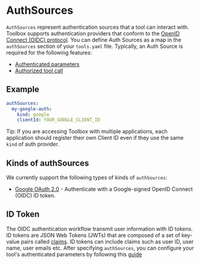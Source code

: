 # AuthSources

`AuthSources` represent authentication sources that a tool can interact with.
Toolbox supports authentication providers that conform to the [OpenID Connect
(OIDC) protocol](https://openid.net/developers/how-connect-works/). You can
define Auth Sources as a map in the `authSources` section of your `tools.yaml`
file. Typically, an Auth Source is required for the following features:

- [Authenticated parameters](../tools/README.md#authenticated-parameters)
- [Authorized tool call](../tools/README.md#authorized-tool-call)

## Example

```yaml
authSources:
  my-google-auth:
    kind: google
    clientId: YOUR_GOOGLE_CLIENT_ID
```

Tip: If you are accessing Toolbox with multiple applications, each application
should register their own Client ID even if they use the same `kind` of auth
provider.

## Kinds of authSources

We currently support the following types of kinds of `authSources`:

- [Google OAuth 2.0](./google.md) - Authenticate with a Google-signed OpenID
  Connect (OIDC) ID token.

## ID Token

The OIDC authentication workflow transmit user information with ID tokens. ID
tokens are JSON Web Tokens (JWTs) that are composed of a set of key-value pairs
called
[claims](https://openid.net/specs/openid-connect-core-1_0.html#StandardClaims).
ID tokens can include claims such as user ID, user name, user emails etc. After
specifying `authSources`, you can configure your tool's authenticated parameters
by following this [guide](../tools/README.md#authenticated-parameters)
